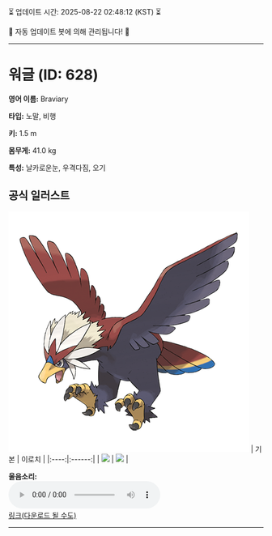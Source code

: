 
⏳ 업데이트 시간: 2025-08-22 02:48:12 (KST) ⏳

🤖 자동 업데이트 봇에 의해 관리됩니다! 🤖

---

# 워글 (ID: 628)
**영어 이름:** Braviary

**타입:** 노말, 비행

**키:** 1.5 m

**몸무게:** 41.0 kg

**특성:** 날카로운눈, 우격다짐, 오기

## 공식 일러스트
![](https://raw.githubusercontent.com/PokeAPI/sprites/master/sprites/pokemon/other/official-artwork/628.png)
| 기본 | 이로치 |
|:----:|:------:|
| <img src="http://play.pokemonshowdown.com/sprites/ani/braviary.gif" width="200"> | <img src="http://play.pokemonshowdown.com/sprites/ani-shiny/braviary.gif" width="200"> |

**울음소리:**<br><audio controls src="https://raw.githubusercontent.com/PokeAPI/cries/main/cries/pokemon/latest/628.ogg"></audio><br> [링크(다운로드 될 수도)](https://raw.githubusercontent.com/PokeAPI/cries/main/cries/pokemon/latest/628.ogg)


---
